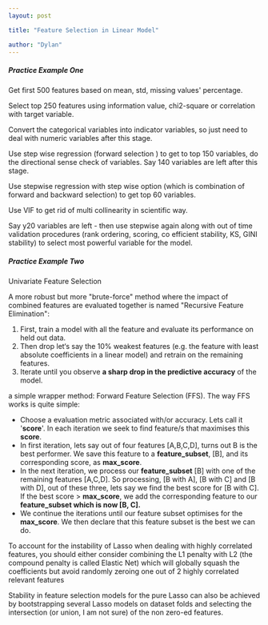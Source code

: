 ```yaml
---
layout: post

title: "Feature Selection in Linear Model"

author: "Dylan"
---
```




##### Practice Example One

Get first 500 features based on mean, std, missing values' percentage.

Select top 250 features using information value, chi2-square or correlation with target variable.

Convert the categorical variables into indicator variables, so just need to deal with numeric variables after this stage.

Use step wise regression (forward selection ) to get to top 150 variables, do the directional sense check of variables. Say 140 variables are left after this stage.

Use stepwise regression with step wise option (which is combination of forward and backward selection) to get top 60 variables.

Use VIF to get rid of multi collinearity in scientific way.

Say y20 variables are left - then use stepwise again along with out of time validation procedures (rank ordering, scoring, co efficient stability, KS, GINI stability) to select most powerful variable for the model.





##### Practice Example Two

Univariate Feature Selection

A more robust but more "brute-force" method where the impact of combined features are evaluated together is named "Recursive Feature Elimination":

1. First, train a model with all the feature and evaluate its performance on held out data.
2. Then drop let‘s say the 10% weakest features (e.g. the feature with least absolute coefficients in a linear model) and retrain on the remaining features.
3. Iterate until you observe **a sharp drop in the predictive accuracy** of the model.



a simple wrapper method: Forward Feature Selection (FFS). The way FFS works is quite simple:

-  Choose a evaluation metric associated with/or accuracy. Lets call it '**score**'. In each iteration we seek to find feature/s that maximises this **score**.
-  In first iteration, lets say out of four features [A,B,C,D], turns out B is the best performer. We save this feature to a **feature_subset**, [B], and its corresponding score, as **max_score**.
-  In the next iteration, we process our **feature_subset** [B] with one of the remaining features [A,C,D]. So processing,  [B with A], [B with C] and [B with D], out of these three, lets say we find the best score for  [B with C]. If the best score > **max_score**, we add the corresponding feature to our **feature_subset **which is now [B, C]**.**
-  We continue the iterations until our feature subset optimises for the **max_score**. We then declare that this feature subset is the best we can do.





To account for the instability of Lasso when dealing with highly correlated features, you should either consider combining the L1 penalty with L2 (the compound penalty is called Elastic Net) which will globally squash the coefficients but avoid randomly zeroing one out of 2 highly correlated relevant features



Stability in feature selection models for the pure Lasso can also be achieved by bootstrapping several Lasso models on dataset folds and selecting the intersection (or union, I am not sure) of the non zero-ed features. 